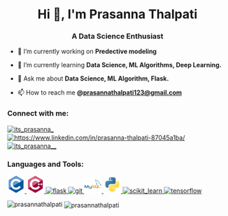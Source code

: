 <h1 align="center">Hi 👋, I'm Prasanna Thalpati</h1>
<h3 align="center">A Data Science Enthusiast</h3>

- 🔭 I’m currently working on **Predective modeling**

- 🌱 I’m currently learning **Data Science, ML Algorithms, Deep Learning.**

- 💬 Ask me about **Data Science, ML Algorithm, Flask.**

- 📫 How to reach me **@prasannathalpati123@gmail.com**

<h3 align="left">Connect with me:</h3>
<p align="left">
<a href="https://twitter.com/its_prasanna_" target="blank"><img align="center" src="https://raw.githubusercontent.com/rahuldkjain/github-profile-readme-generator/master/src/images/icons/Social/twitter.svg" alt="its_prasanna_" height="30" width="40" /></a>
<a href="https://linkedin.com/in/https://www.linkedin.com/in/prasanna-thalpati-87045a1ba" target="blank"><img align="center" src="https://raw.githubusercontent.com/rahuldkjain/github-profile-readme-generator/master/src/images/icons/Social/linked-in-alt.svg" alt="https://www.linkedin.com/in/prasanna-thalpati-87045a1ba/" height="30" width="40" /></a>
<a href="https://instagram.com/its_prasanna__" target="blank"><img align="center" src="https://raw.githubusercontent.com/rahuldkjain/github-profile-readme-generator/master/src/images/icons/Social/instagram.svg" alt="its_prasanna__" height="30" width="40" /></a>
</p>

<h3 align="left">Languages and Tools:</h3>
<p align="left"> <a href="https://www.cprogramming.com/" target="_blank"> <img src="https://raw.githubusercontent.com/devicons/devicon/master/icons/c/c-original.svg" alt="c" width="40" height="40"/> </a> <a href="https://www.w3schools.com/cpp/" target="_blank"> <img src="https://raw.githubusercontent.com/devicons/devicon/master/icons/cplusplus/cplusplus-original.svg" alt="cplusplus" width="40" height="40"/> </a> <a href="https://flask.palletsprojects.com/" target="_blank"> <img src="https://www.vectorlogo.zone/logos/pocoo_flask/pocoo_flask-icon.svg" alt="flask" width="40" height="40"/> </a> <a href="https://git-scm.com/" target="_blank"> <img src="https://www.vectorlogo.zone/logos/git-scm/git-scm-icon.svg" alt="git" width="40" height="40"/> </a> <a href="https://www.mysql.com/" target="_blank"> <img src="https://raw.githubusercontent.com/devicons/devicon/master/icons/mysql/mysql-original-wordmark.svg" alt="mysql" width="40" height="40"/> </a> <a href="https://www.python.org" target="_blank"> <img src="https://raw.githubusercontent.com/devicons/devicon/master/icons/python/python-original.svg" alt="python" width="40" height="40"/> </a> <a href="https://scikit-learn.org/" target="_blank"> <img src="https://upload.wikimedia.org/wikipedia/commons/0/05/Scikit_learn_logo_small.svg" alt="scikit_learn" width="40" height="40"/> </a> <a href="https://www.tensorflow.org" target="_blank"> <img src="https://www.vectorlogo.zone/logos/tensorflow/tensorflow-icon.svg" alt="tensorflow" width="40" height="40"/> </a> </p>

<p><img align="left" src="https://github-readme-stats.vercel.app/api/top-langs?username=prasannathalpati&show_icons=true&locale=en&layout=compact" alt="prasannathalpati" /></p>

<p>&nbsp;<img align="center" src="https://github-readme-stats.vercel.app/api?username=prasannathalpati&show_icons=true&locale=en" alt="prasannathalpati" /></p>
